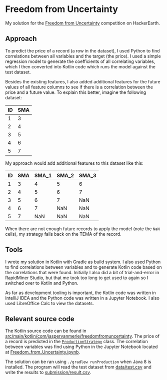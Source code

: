 # Freedom from Uncertainty
My solution for the [Freedom from Uncertainty](https://www.hackerearth.com/challenges/competitive/freedom-from-uncertainty-hackerearth-machine-learning-challenge/) competition on HackerEarth.

## Approach
To predict the price of a record (a row in the dataset), I used Python to find correlations between all variables and the target (the price). I used a simple regression model to generate the coefficients of all correlating variables, which I then converted into Kotlin code which runs the model against the test dataset.

Besides the existing features, I also added additional features for the future values of all feature columns to see if there is a correlation between the price and a future value. To explain this better, imagine the following dataset:

| ID | SMA |
|----|-----|
| 1  | 3   |
| 2  | 4   |
| 3  | 5   |
| 4  | 6   |
| 5  | 7   |

My approach would add additional features to this dataset like this:

| ID | SMA | SMA_1 | SMA_2 | SMA_3 |
|----|-----|-------|-------|-------|
| 1  | 3   | 4     | 5     | 6     |
| 2  | 4   | 5     | 6     | 7     |
| 3  | 5   | 6     | 7     | NaN   |
| 4  | 6   | 7     | NaN   | NaN   |
| 5  | 7   | NaN   | NaN   | NaN   |

When there are not enough future records to apply the model (note the `NaN` cells), my strategy falls back on the TEMA of the record.

## Tools
I wrote my solution in Kotlin with Gradle as build system. I also used Python to find correlations between variables and to generate Kotlin code based on the correlations that were found. Initially I also did a bit of trial-and-error in RapidMiner Studio, but that me took too long to get used to again so I switched over to Kotlin and Python.

As far as development tooling is important, the Kotlin code was written in IntelliJ IDEA and the Python code was written in a Jupyter Notebook. I also used LibreOffice Calc to view the datasets.

## Relevant source code
The Kotlin source code can be found in [src/main/kotlin/com/jaspervanmerle/freedomfromuncertainty](./src/main/kotlin/com/jaspervanmerle/freedomfromuncertainty). The price of a record is predicted in the [`ProductionStrategy`](./src/main/kotlin/com/jaspervanmerle/freedomfromuncertainty/strategy/ProductionStrategy.kt) class. The correlation between variables was find using Python in the Jupyter Notebook located at [Freedom_from_Uncertainty.ipynb](./Freedom_from_Uncertainty.ipynb).

The solution can be ran using `./gradlew runProduction` when Java 8 is installed. The program will read the test dataset from [data/test.csv](./data/test.csv) and write the results to [submission/result.csv](./submission/result.csv).
